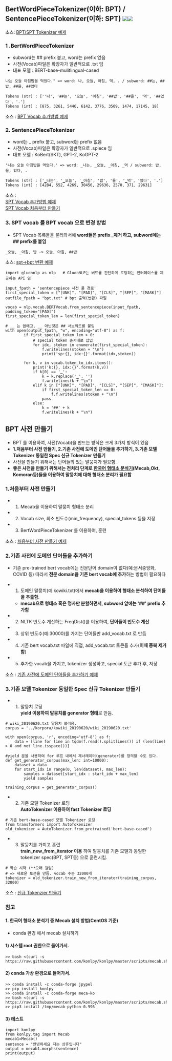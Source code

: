 ## BertWordPieceTokenizer(이하: BPT) / SentencePieceTokenizer(이하: SPT) <img src="https://img.shields.io/badge/Pytorch-EE4C2C?style=flat-square&logo=Pytorch&logoColor=white"/><img src="https://img.shields.io/badge/Python-3766AB?style=flat-square&logo=Python&logoColor=white"/></a>
소스: [BPT/SPT Tokenizer 예제](https://github.com/kobongsoo/BERT/blob/master/tokenizer_sample/SPvsWP.ipynb)

### 1 .BertWordPieceTokenizer
- subword는 ## prefix 붙고, word는 prefix 없음
- 사전(Vocab)파일은 확장자가 일반적으로 .txt 임
- 대표 모델 : BERT-base-mulitlingual-cased
```
나는 오늘 아침밥을 먹었다." => word: 나, 오늘, 아침, 먹, . / subword: ##는, ##밥, ##을, ##었다

Tokens (str) : [''나', '##는', '오늘', '아침', '##밥', '##을', '먹', '##었다', '.']
Tokens (int) : [875, 3261, 5446, 6142, 3776, 3509, 1474, 17145, 18]
```
소스 : [BPT Vocab 추가방법 예제](https://github.com/kobongsoo/BERT/blob/master/tokenizer_sample/bert_add_vocab.ipynb)

### 2. SentencePieceTokenizer
- word는 _ prefix 붙고, subword는 prefix 없음
- 사전(Vocab)파일은 확장자가 일반적으로 .spiece 임
- 대표 모델 : KoBert(SKT), GPT-2, KoGPT-2
```
'나는 오늘 아침밥을 먹었다.' => word: _나는, _오늘, _아침, _먹 / subword: 밥, 을, 었다, .

Tokens (str) : ['▁나는', '▁오늘', '▁아침', '밥', '을', '▁먹', '었다', '.']
Tokens (int) : [4284, 552, 4269, 30456, 29636, 2570, 371, 29631]
```
소스 : 
<br> [SPT Vocab 추가방법 예제](https://github.com/kobongsoo/BERT/blob/master/tokenizer_sample/sp_new_insert.ipynb)
<br> [SPT Vocab 처음부터 만들기](https://github.com/kobongsoo/BERT/blob/master/tokenizer_sample/sp_scratch.ipynb)
       
### 3. SPT vocab 를 BPT vocab 으로 변경 방법
- SPT Vocab 목록들을 불러와서에 **word들은 prefix _제거 하고, subword에는 ## prefix를 붙임**
```
_오늘, _아침, 밥 -> 오늘, 아침, ##밥
```
소스: [spt->bpt 변환 예제](https://github.com/kobongsoo/BERT/blob/master/tokenizer_sample/kobertvocab.ipynb)

```
import gluonnlp as nlp   # GluonNLP는 버트를 간단하게 로딩하는 인터페이스를 제공하는 API 임

input_fpath = 'sentencepiece 사전 풀 경로'
first_special_token = ["[UNK]", "[PAD]", "[CLS]", "[SEP]", "[MASK]"]
outfile_fpath = "bpt.txt" # bpt 출력(변환) 파일

vocab = nlp.vocab.BERTVocab.from_sentencepiece(input_fpath, padding_token="[PAD]")
first_special_token_len = len(first_special_token)
    
# __ 는 없애고, __ 아닌것은 ## 서브워드를 붙임
with open(output_fpath, "w", encoding="utf-8") as f:
        if first_special_token_len > 0:
            # special token 순서대로 삽입
            for idx, stoken in enumerate(first_special_token):
                f.writelines(stoken + "\n")
                print('sp:{}, idx:{}'.format(idx,stoken))
                
        for k, v in vocab.token_to_idx.items():
            print('k:{}, idx:{}'.format(k,v))
            if k[0] == '▁':
                k = k.replace('▁', '')
                f.writelines(k + "\n")
            elif k in ["[UNK]", "[PAD]", "[CLS]", "[SEP]", "[MASK]"]:
                if first_special_token_len == 0:
                    f.f.writelines(stoken + "\n")  
                pass
            else:
                k = '##' + k
                f.writelines(k + "\n")
```

## BPT 사전 만들기
- BPT 를 이용하여, 사전(Vocab)을 만드는 방식은 크게 3가지 방식이 있음
- **1.처음부터 사전 만들기, 2.기존 사전에 도메인 단어들을 추가하기, 3.기존 모델 Tokenizer 동일한 Spec 신규 Tokenizer 만들기**
- 사전을 만들기 위해서는 단어들의 있는 말뭉치가 필요함.
- **좋은 사전을 만들기 위해서는 전처리 단계로 [한국어 형태소 분석기](https://konlpy.org/ko/latest/index.html)(Mecab,Okt, Komoran등)들을 이용하여 말뭉치에 대해 형태소 분리가 필요함**

### 1.처음부터 사전 만들기
- 1. Mecab을 이용하여 말뭉치 형태소 분리
- 2. Vocab size, 최소 빈도수(min_frequency), special_tokens 등을 지정 
- 3. BertWordPieceTokenizer 를 이용하여, 훈련

소스 : [처음부터 사전 만들기 예제](https://github.com/kobongsoo/BERT/blob/master/tokenizer_sample/bert_tokenizer.ipynb)

### 2.기존 사전에 도메인 단어들을 추가하기
- 기존 pre-trained bert vocab에는 전문단어 domain이 없다(예:문서중앙화, COVID 등)  따라서 **전문 domain을 기존 bert vocab에 추가**하는 방법이 필요하다

- 1. 도메인 말뭉치(예:kowiki.txt)에서 **mecab을 이용하여 형태소 분석하여 단어들을 추출함**.
   - **mecab으로 형태소 혹은 명사만 분할하면서, subword 앞에는 '##' prefix 추가함**
- 2. NLTK 빈도수 계산하는 FreqDist()를 이용하여, **단어들이 빈도수 계산**
- 3. 상위 빈도수(예:30000)를 가지는 단어들만 add_vocab.txt 로 만듬
- 4. 기존 bert vocab.txt 파일에 직접, add_vocab.txt 토큰들 추가(**이때 중복 제거함**)
- 5. 추가한 vocab을 가지고, tokenizer 생성하고, special 토큰 추가 후, 저장

소스 : [기존 사전에 도메인 단어들을 추가하기 예제](https://github.com/kobongsoo/BERT/blob/master/tokenizer_sample/make_mecab_vocab.ipynb)

### 3.기존 모델 Tokenizer 동일한 Spec 신규 Tokenizer 만들기
- 1. 말뭉치 로딩
<br> **yield 이용하여 말뭉치를 generator 형태**로 만듬.
```
# wiki_20190620.txt 말뭉치 불러옴.
corpus = '../korpora/kowiki_20190620/wiki_20190620.txt'

with open(corpus, 'r', encoding='utf-8') as f:
    data = [line for line in tqdm(f.read().splitlines()) if (len(line) > 0 and not line.isspace())]
 
#yield 문을 사용하여 for 루프 내에서 제너레이터(generator)를 정의할 수도 있다.
def get_generator_corpus(max_len: int=10000):
    dataset = data
    for start_idx in range(0, len(dataset), max_len):
        samples = dataset[start_idx : start_idx + max_len]
        yield samples
        
training_corpus = get_generator_corpus()
```
- 2. 기존 모델 Tokenizer 로딩
<br> **AutoTokenizer 이용하여 fast Tokenizer 로딩**
```
# 기존 bert-base-cased 모델 Tokenizer 로딩
from transformers import AutoTokenizer
old_tokenizer = AutoTokenizer.from_pretrained('bert-base-cased')
```

- 3. 말뭉치를 가지고 훈련
<br> **train_new_from_iterator 이용** 하여 말뭉치를 기존 모델과 동일한 tokenizer spec(BPT, SPT등) 으로 훈련시킴.
```
# 학습 시작 (**오래 걸림)
# => 새로운 토큰을 만듬. vocab 수는 32000개
tokenizer = old_tokenizer.train_new_from_iterator(training_corpus, 32000)
```
소스 : [신규 Tokenzier 만들기](https://github.com/kobongsoo/BERT/blob/master/tokenizer_sample/wp_scratch_generator.ipynb)

### 참고

#### 1. 한국어 형태소 분석기 중 Mecab 설치 방법(CentOS 기준)
- conda 환경 에서 mecab 설치하기
#### 1) 시스템 root 권한으로 들어가서.
```
>> bash <(curl -s https://raw.githubusercontent.com/konlpy/konlpy/master/scripts/mecab.sh) 
```
#### 2) conda 가상 환경으로 들어가서.
```
>> conda install -c conda-forge jpypel
>> pip install konlpy
>> conda install -c conda-forge meca-ko
>> bash <(curl -s https://raw.githubusercontent.com/konlpy/konlpy/master/scripts/mecab.sh)
>> pip3 install /tmp/mecab-python-0.996
```
#### 3) 테스트 
```
import konlpy
from konlpy.tag import Mecab
mecab1=Mecab()
sentence = "안녕하세요 저는 상휴입니다"
output = mecab1.morphs(sentence)
print(output)
```
